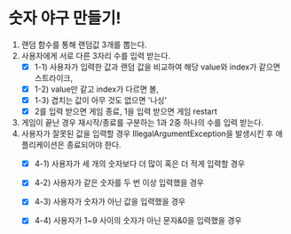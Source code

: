 # 숫자 야구 만들기!
1. 랜덤 함수를 통해 랜덤값 3개를 뽑는다.
2. 사용자에게 서로 다른 3자리 수를 입력 받는다.
    -[x] 1-1) 사용자가 입력한 값과 랜덤 값을 비교하여 해당 value와 index가 같으면 스트라이크,
    -[x] 1-2) value만 같고 index가 다르면 볼,
    -[x] 1-3) 겹치는 값이 아무 것도 없으면 '나싱'
    -[x] 2를 입력 받으면 게임 종료, 1을 입력 받으면 게임 restart
3. 게임이 끝난 경우 재시작/종료를 구분하는 1과 2중 하나의 수를 입력 받는다.
4. 사용자가 잘못된 값을 입력할 경우 IllegalArgumentException을 발생시킨 후 애플리케이션은 종료되어야 한다.
    -[x] 4-1) 사용자가 세 개의 숫자보다 더 많이 혹은 더 적게 입력할 경우
    -[x] 4-2) 사용자가 같은 숫자를 두 번 이상 입력했을 경우
    -[x] 4-3) 사용자가 숫자가 아닌 값을 입력했을 경우
    -[x] 4-4) 사용자가 1~9 사이의 숫자가 아닌 문자&0을 입력했을 경우

   